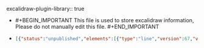 excalidraw-plugin-library:: true

- #+BEGIN_IMPORTANT
  This file is used to store excalidraw information, Please do not manually edit this file.
  #+END_IMPORTANT
- ```json
  [{"status":"unpublished","elements":[{"type":"line","version":67,"versionNonce":1940324579,"isDeleted":false,"id":"_ojTehXsIujMLPe2OvuT7","fillStyle":"solid","strokeWidth":2,"strokeStyle":"solid","roughness":1,"opacity":100,"angle":0,"x":372.2088317871094,"y":138.97033309936523,"strokeColor":"#1e1e1e","backgroundColor":"transparent","width":0,"height":440.9593963623047,"seed":1064723875,"groupIds":[],"frameId":null,"roundness":{"type":2},"boundElements":[],"updated":1708269589458,"link":null,"locked":false,"startBinding":null,"endBinding":null,"lastCommittedPoint":null,"startArrowhead":null,"endArrowhead":null,"points":[[0,0],[0,440.9593963623047]]},{"type":"line","version":131,"versionNonce":1549449155,"isDeleted":false,"id":"5cAcA9B93pvnkp_FIvwrD","fillStyle":"solid","strokeWidth":2,"strokeStyle":"solid","roughness":1,"opacity":100,"angle":0,"x":370.6612243652344,"y":581.3026542663574,"strokeColor":"#1e1e1e","backgroundColor":"transparent","width":542.4699401855469,"height":0,"seed":1297764653,"groupIds":[],"frameId":null,"roundness":{"type":2},"boundElements":[],"updated":1708269596725,"link":null,"locked":false,"startBinding":null,"endBinding":null,"lastCommittedPoint":null,"startArrowhead":null,"endArrowhead":null,"points":[[0,0],[542.4699401855469,0]]}],"id":"mr6dU4lHP4wuIjHGVSSNq","created":1708269602834}]
  ```